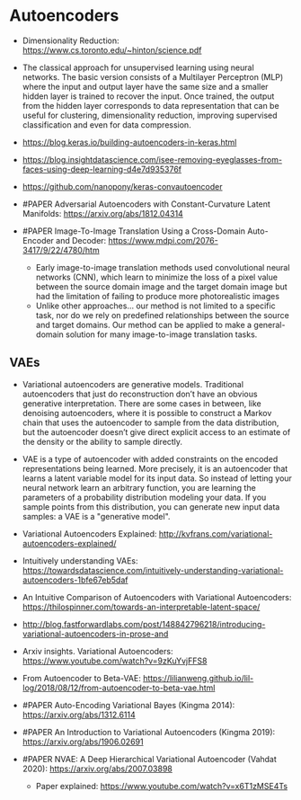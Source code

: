 # Autoencoders

- Dimensionality Reduction: https://www.cs.toronto.edu/~hinton/science.pdf
- The classical approach for unsupervised learning using neural networks. The basic version consists of a Multilayer Perceptron (MLP) where the input and output layer have the same size and a smaller hidden layer is trained to recover the input. Once trained, the output from the hidden layer corresponds to data representation that can be useful for clustering, dimensionality reduction, improving supervised classification and even for data compression.
- https://blog.keras.io/building-autoencoders-in-keras.html
- https://blog.insightdatascience.com/isee-removing-eyeglasses-from-faces-using-deep-learning-d4e7d935376f
- https://github.com/nanopony/keras-convautoencoder

- #PAPER Adversarial Autoencoders with Constant-Curvature Latent Manifolds: https://arxiv.org/abs/1812.04314
- #PAPER Image-To-Image Translation Using a Cross-Domain Auto-Encoder and Decoder: https://www.mdpi.com/2076-3417/9/22/4780/htm 
	- Early image-to-image translation methods used convolutional neural networks (CNN), which learn to minimize the loss of a pixel value between the source domain image and the target domain image but had the limitation of failing to produce more photorealistic images 
	- Unlike other approaches… our method is not limited to a specific task, nor do we rely on predefined relationships between the source and target domains. Our method can be applied to make a general-domain solution for many image-to-image translation tasks. 


## VAEs
- Variational autoencoders are generative models. Traditional autoencoders that just do reconstruction don’t have an obvious generative interpretation. There are some cases in between, like denoising autoencoders, where it is possible to construct a Markov chain that uses the autoencoder to sample from the data distribution, but the autoencoder doesn’t give direct explicit access to an estimate of the density or the ability to sample directly.
- VAE is a type of autoencoder with added constraints on the encoded representations being learned. More precisely, it is an autoencoder that learns a latent variable model for its input data. So instead of letting your neural network learn an arbitrary function, you are learning the parameters of a probability distribution modeling your data. If you sample points from this distribution, you can generate new input data samples: a VAE is a "generative model".
- Variational Autoencoders Explained: http://kvfrans.com/variational-autoencoders-explained/
- Intuitively understanding VAEs: https://towardsdatascience.com/intuitively-understanding-variational-autoencoders-1bfe67eb5daf
- An Intuitive Comparison of Autoencoders with Variational Autoencoders: https://thilospinner.com/towards-an-interpretable-latent-space/
- http://blog.fastforwardlabs.com/post/148842796218/introducing-variational-autoencoders-in-prose-and
- Arxiv insights. Variational Autoencoders: https://www.youtube.com/watch?v=9zKuYvjFFS8
- From Autoencoder to Beta-VAE: https://lilianweng.github.io/lil-log/2018/08/12/from-autoencoder-to-beta-vae.html

- #PAPER Auto-Encoding Variational Bayes (Kingma 2014): https://arxiv.org/abs/1312.6114
- #PAPER An Introduction to Variational Autoencoders (Kingma 2019): https://arxiv.org/abs/1906.02691
- #PAPER NVAE: A Deep Hierarchical Variational Autoencoder (Vahdat 2020): https://arxiv.org/abs/2007.03898
	- Paper explained: https://www.youtube.com/watch?v=x6T1zMSE4Ts
